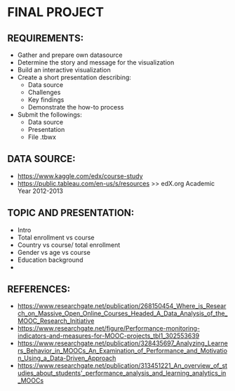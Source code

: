 # FINAL PROJECT

## REQUIREMENTS:

  - Gather and prepare own datasource
  - Determine the story and message for the visualization
  - Build an interactive visualization
  - Create a short presentation describing:
    - Data source
    - Challenges
    - Key findings
    - Demonstrate the how-to process
  - Submit the followings:
    - Data source
    - Presentation
    - File .tbwx

## DATA SOURCE:

  - https://www.kaggle.com/edx/course-study
  - https://public.tableau.com/en-us/s/resources >> edX.org Academic Year 2012-2013
  
## TOPIC AND PRESENTATION:
  - Intro 
  - Total enrollment vs course
  - Country vs course/ total enrollment
  - Gender vs age vs course
  - Education background
  - 

## REFERENCES:
- https://www.researchgate.net/publication/268150454_Where_is_Research_on_Massive_Open_Online_Courses_Headed_A_Data_Analysis_of_the_MOOC_Research_Initiative
- https://www.researchgate.net/figure/Performance-monitoring-indicators-and-measures-for-MOOC-projects_tbl1_302553639
- https://www.researchgate.net/publication/328435697_Analyzing_Learners_Behavior_in_MOOCs_An_Examination_of_Performance_and_Motivation_Using_a_Data-Driven_Approach
- https://www.researchgate.net/publication/313451221_An_overview_of_studies_about_students'_performance_analysis_and_learning_analytics_in_MOOCs
